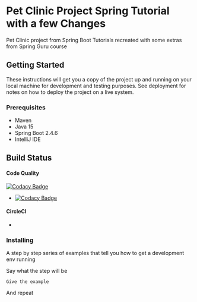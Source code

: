 # Pet Clinic Project Spring Tutorial with a few Changes

Pet Clinic project from Spring Boot Tutorials recreated with some extras from Spring Guru course

## Getting Started

These instructions will get you a copy of the project up and running on your local machine for development and testing purposes. See deployment for notes on how to deploy the project on a live system.

### Prerequisites

- Maven
- Java 15
- Spring Boot 2.4.6
- IntelliJ IDE 

## Build Status

#### Code Quality
[![Codacy Badge](https://api.codacy.com/project/badge/Grade/e0720f21fc8640288e0896c495e46c49)](https://app.codacy.com/gh/josousa82/pet-clinic-tutorial?utm_source=github.com&utm_medium=referral&utm_content=josousa82/pet-clinic-tutorial&utm_campaign=Badge_Grade_Settings)
* [![Codacy Badge](https://app.codacy.com/project/badge/Grade/31c64005345449148652d57b8969a67c)](https://www.codacy.com/manual/josousa82/pet-clinic-tutorial/dashboard?utm_source=github.com&amp;utm_medium=referral&amp;utm_content=josousa82/pet-clinic-tutorial&amp;utm_campaign=Badge_Grade)

#### CircleCI
* [![<CircleCI>](https://circleci.com/gh/josousa82/pet-clinic-tutorial.svg?style=shield)](https://circleci.com/gh/josousa82/pet-clinic-tutorial)

    
### Installing

A step by step series of examples that tell you how to get a development env running

Say what the step will be

```
Give the example
```

And repeat

```
